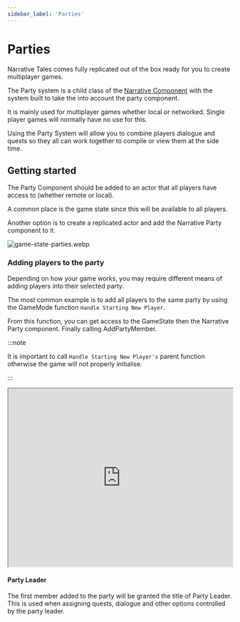 ```yaml
---
sidebar_label: 'Parties'
---
```


# Parties

Narrative Tales comes fully replicated out of the box ready for you to create multiplayer games.

The Party system is a child class of the [Narrative Component](../tales-component/index.md) with the system built to take the into account the party component.

It is mainly used for multiplayer games whether local or networked. Single player games will normally have no use for this.

Using the Party System will allow you to combine players dialogue and quests so they all can work together to compile or view them at the side time.

## Getting started

The Party Component should be added to an actor that all players have access to (whether remote or local).

A common place is the game state since this will be available to all players. 

Another option is to create a replicated actor and add the Narrative Party component to it.

![game-state-parties.webp](//img/quests-and-dialogue/parties/game-state-parties.webp)

### Adding players to the party

Depending on how your game works, you may require different means of adding players into their selected party.

The most common example is to add all players to the same party by using the GameMode function `Handle Starting New Player`.

From this function, you can get access to the GameState then the Narrative Party component. Finally calling AddPartyMember.

:::note

It is important to call `Handle Starting New Player's` parent function otherwise the game will not properly initialise.

:::

<iframe src="https://blueprintue.com/render/pt7x6qon/" width="100%" height="400" scrolling="no" allowfullscreen></iframe>

#### Party Leader

The first member added to the party will be granted the title of Party Leader. This is used when assigning quests, dialogue and other options controlled by the party leader.